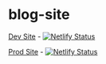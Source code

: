 # blog-site

[Dev Site](https://dev-blog-electisec.netlify.app/) - [![Netlify Status](https://api.netlify.com/api/v1/badges/675da770-4e59-4b33-b656-840336704e28/deploy-status)](https://app.netlify.com/sites/dev-blog-electisec/deploys)

[Prod Site](https://blog.electisec.com) - [![Netlify Status](https://api.netlify.com/api/v1/badges/e93af871-1f31-4da9-8e96-45ae0a33d42f/deploy-status)](https://app.netlify.com/sites/electisec-blog-site/deploys)
